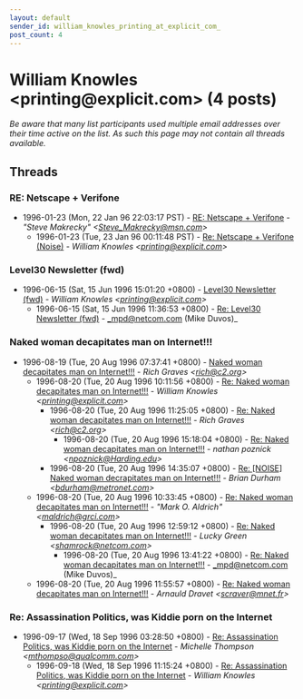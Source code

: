 ```yaml
---
layout: default
sender_id: william_knowles_printing_at_explicit_com_
post_count: 4
---
```


# William Knowles <printing<span>@</span>explicit.com> (4 posts)

_Be aware that many list participants used multiple email addresses over their time active on the list. As such this page may not contain all threads available._

## Threads

### RE: Netscape + Verifone
+ 1996-01-23 (Mon, 22 Jan 96 22:03:17 PST) - [RE: Netscape + Verifone](/archive/1996/01/78eeb4ded3a99cb99f9328dec09bbd052f568831217b44533aa16c1f7a1ca704) - _"Steve Makrecky" \<Steve_Makrecky@msn.com\>_
  + 1996-01-23 (Tue, 23 Jan 96 00:11:48 PST) - [Re: Netscape + Verifone (Noise)](/archive/1996/01/d1f7aad993d239cb9d056aa461c068a707f4328005d71a1ed90d706181cbb8c7) - _William Knowles \<printing@explicit.com\>_

### Level30 Newsletter (fwd)
+ 1996-06-15 (Sat, 15 Jun 1996 15:01:20 +0800) - [Level30 Newsletter (fwd)](/archive/1996/06/fc4b34d3cc9fb02ebc43c6055fb07bc30c7d73fa292373eb162d84b6106f67f7) - _William Knowles \<printing@explicit.com\>_
  + 1996-06-15 (Sat, 15 Jun 1996 11:36:53 +0800) - [Re: Level30 Newsletter (fwd)](/archive/1996/06/951e9e0ca07530d6f5ff9ee50d2fb2d745ec76c5f1bf703c73a8ad5417385241) - _mpd@netcom.com (Mike Duvos)_

### Naked woman decapitates man on Internet!!!
+ 1996-08-19 (Tue, 20 Aug 1996 07:37:41 +0800) - [Naked woman decapitates man on Internet!!!](/archive/1996/08/bcd599d3a4045314cb87a9e86125be631eda80acd410cdef52fe98afdf171cc1) - _Rich Graves \<rich@c2.org\>_
  + 1996-08-20 (Tue, 20 Aug 1996 10:11:56 +0800) - [Re: Naked woman decapitates man on Internet!!!](/archive/1996/08/9ec163307a3d6309b5f85fd6564840d95c4cf028dcb82bd0a74ab686ffd85f75) - _William Knowles \<printing@explicit.com\>_
    + 1996-08-20 (Tue, 20 Aug 1996 11:25:05 +0800) - [Re: Naked woman decapitates man on Internet!!!](/archive/1996/08/c8f626cb6a38ae23d4be3298ff6a66cc04c550aed26875e38225777d64a3e8c5) - _Rich Graves \<rich@c2.org\>_
      + 1996-08-20 (Tue, 20 Aug 1996 15:18:04 +0800) - [Re: Naked woman decapitates man on Internet!!!](/archive/1996/08/1471c92272a1236c245e1649ac5ae487e920531a0ad02e8edfde0fddfaa8a188) - _nathan poznick \<npoznick@Harding.edu\>_
    + 1996-08-20 (Tue, 20 Aug 1996 14:35:07 +0800) - [Re: [NOISE] Naked woman decrapitates man on Internet!!!](/archive/1996/08/2aa36bddc785f7e191f800bdbd33bdf2e25ca3a9ca6af11a5d1e5bc8d30822f9) - _Brian Durham \<bdurham@metronet.com\>_
  + 1996-08-20 (Tue, 20 Aug 1996 10:33:45 +0800) - [Re: Naked woman decapitates man on Internet!!!](/archive/1996/08/a27af9a3e81bd077ecf398dd23a8b1ed5a6b7260a0ea8ec807c8f56cca344c92) - _"Mark O. Aldrich" \<maldrich@grci.com\>_
    + 1996-08-20 (Tue, 20 Aug 1996 12:59:12 +0800) - [Re: Naked woman decapitates man on Internet!!!](/archive/1996/08/6f8dc48730581032ef4cd1a172b684a8d1ae5922f0330a7d04242830184514bf) - _Lucky Green \<shamrock@netcom.com\>_
      + 1996-08-20 (Tue, 20 Aug 1996 13:41:22 +0800) - [Re: Naked woman decapitates man on Internet!!!](/archive/1996/08/72aff8e7928bd9cb13989b01364ed170290fb3e783f777c19715dcb93c5214af) - _mpd@netcom.com (Mike Duvos)_
  + 1996-08-20 (Tue, 20 Aug 1996 11:55:57 +0800) - [Re: Naked woman decapitates man on Internet!!!](/archive/1996/08/c234bb4dd3667bd482fcb1c19ea2dfdace11847458649459e5683675c4d12065) - _Arnauld Dravet \<scraver@mnet.fr\>_

### Re: Assassination Politics, was Kiddie porn on the Internet
+ 1996-09-17 (Wed, 18 Sep 1996 03:28:50 +0800) - [Re: Assassination Politics, was Kiddie porn on the Internet](/archive/1996/09/2fda26faa6b1a4965df883287d94ce7297e450a6e87cdef2227054477a1edbc1) - _Michelle Thompson \<mthompso@qualcomm.com\>_
  + 1996-09-18 (Wed, 18 Sep 1996 11:15:24 +0800) - [Re: Assassination Politics, was Kiddie porn on the Internet](/archive/1996/09/f294a1de9210b8b29200c4ea0d7526f9f112217f79d51e3a54ece003a52b6413) - _William Knowles \<printing@explicit.com\>_

